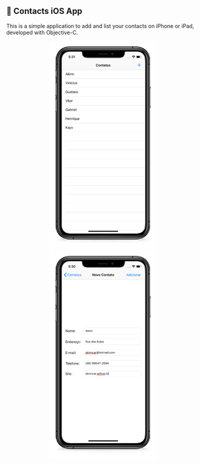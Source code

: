 ## :busts_in_silhouette: Contacts iOS App

This is a simple application to add and list your contacts on iPhone or iPad, developed with Objective-C.

<p align="center">
  <img src="https://github.com/akinncar/contacts/blob/master/assets/contacts.png" width="280">
  <img src="https://github.com/akinncar/contacts/blob/master/assets/add-contact.png" width="280">
</p>
